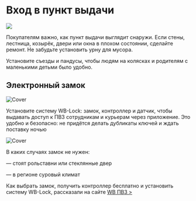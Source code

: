 # Вход в пункт выдачи

![](https://pvzwb.gitbook.io/~gitbook/image?url=https%3A%2F%2F1298668356-files.gitbook.io%2F%7E%2Ffiles%2Fv0%2Fb%2Fgitbook-x-prod.appspot.com%2Fo%2Fspaces%252FaYoVrWUybwTr41VP2qdq%252Fuploads%252FDmvvQ2FtuQe35FxJmMR2%252F01_enter.png%3Falt%3Dmedia%26token%3De2f25534-903c-49da-929d-c5e225707bc5\&width=768\&dpr=4\&quality=100\&sign=291c2eab\&sv=2)

Покупателям важно, как пункт выдачи выглядит снаружи. Если стены, лестница, козырёк, двери или окна в плохом состоянии, сделайте ремонт. Не забудьте установить урну для мусора.  

Установите съезды и пандусы, чтобы людям на колясках и родителям с маленькими детьми было удобно.



## Электронный замок

![Cover](https://pvzwb.gitbook.io/~gitbook/image?url=https%3A%2F%2F1298668356-files.gitbook.io%2F%7E%2Ffiles%2Fv0%2Fb%2Fgitbook-x-prod.appspot.com%2Fo%2Fspaces%252FaYoVrWUybwTr41VP2qdq%252Fuploads%252FkPJEuqat03Zw9tus0be8%252F01_lock_1.png%3Falt%3Dmedia%26token%3Dbcf3b35a-99ad-4e1f-a3b5-e8c46ad1cd5c\&width=376\&dpr=4\&quality=100\&sign=b39cf697\&sv=2)

Установите систему WB-Lock: замок, контроллер и датчик, чтобы выдавать доступ к ПВЗ сотрудникам и курьерам через приложение. Это удобно и безопасно: не придётся делать дубликаты ключей и ждать поставку ночью

![Cover](https://pvzwb.gitbook.io/~gitbook/image?url=https%3A%2F%2F1298668356-files.gitbook.io%2F%7E%2Ffiles%2Fv0%2Fb%2Fgitbook-x-prod.appspot.com%2Fo%2Fspaces%252FaYoVrWUybwTr41VP2qdq%252Fuploads%252FM7LG9UwAgIlBNEP2dERG%252F01_lock_2.png%3Falt%3Dmedia%26token%3De5b2009b-e07c-404b-9c28-c6fbe8289bcc\&width=376\&dpr=4\&quality=100\&sign=25df3b92\&sv=2)

В каких случаях замок не нужен:

— стоят рольставни или стеклянные двер

— в регионе суровый климат

Как выбрать замок, получить контроллер бесплатно и установить систему WB-Lock, рассказали на сайте [WB ПВЗ >](https://pvzwb.gitbook.io/pvz-wb)
